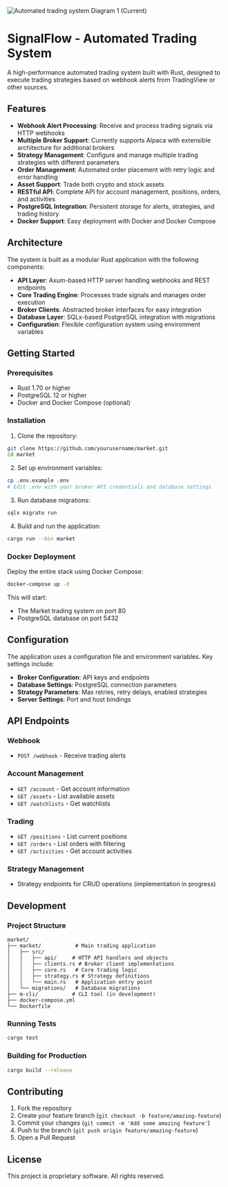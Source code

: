 ![Automated trading system Diagram 1 (Current)](https://github.com/user-attachments/assets/ef392b17-16e3-4862-ae08-1b40d8a1e80d)

# SignalFlow - Automated Trading System

A high-performance automated trading system built with Rust, designed to execute trading strategies based on webhook alerts from TradingView or other sources.

## Features

- **Webhook Alert Processing**: Receive and process trading signals via HTTP webhooks
- **Multiple Broker Support**: Currently supports Alpaca with extensible architecture for additional brokers
- **Strategy Management**: Configure and manage multiple trading strategies with different parameters
- **Order Management**: Automated order placement with retry logic and error handling
- **Asset Support**: Trade both crypto and stock assets
- **RESTful API**: Complete API for account management, positions, orders, and activities
- **PostgreSQL Integration**: Persistent storage for alerts, strategies, and trading history
- **Docker Support**: Easy deployment with Docker and Docker Compose

## Architecture

The system is built as a modular Rust application with the following components:

- **API Layer**: Axum-based HTTP server handling webhooks and REST endpoints
- **Core Trading Engine**: Processes trade signals and manages order execution
- **Broker Clients**: Abstracted broker interfaces for easy integration
- **Database Layer**: SQLx-based PostgreSQL integration with migrations
- **Configuration**: Flexible configuration system using environment variables

## Getting Started

### Prerequisites

- Rust 1.70 or higher
- PostgreSQL 12 or higher
- Docker and Docker Compose (optional)

### Installation

1. Clone the repository:
```bash
git clone https://github.com/yourusername/market.git
cd market
```

2. Set up environment variables:
```bash
cp .env.example .env
# Edit .env with your broker API credentials and database settings
```

3. Run database migrations:
```bash
sqlx migrate run
```

4. Build and run the application:
```bash
cargo run --bin market
```

### Docker Deployment

Deploy the entire stack using Docker Compose:

```bash
docker-compose up -d
```

This will start:
- The Market trading system on port 80
- PostgreSQL database on port 5432

## Configuration

The application uses a configuration file and environment variables. Key settings include:

- **Broker Configuration**: API keys and endpoints
- **Database Settings**: PostgreSQL connection parameters
- **Strategy Parameters**: Max retries, retry delays, enabled strategies
- **Server Settings**: Port and host bindings

## API Endpoints

### Webhook
- `POST /webhook` - Receive trading alerts

### Account Management
- `GET /account` - Get account information
- `GET /assets` - List available assets
- `GET /watchlists` - Get watchlists

### Trading
- `GET /positions` - List current positions
- `GET /orders` - List orders with filtering
- `GET /activities` - Get account activities

### Strategy Management
- Strategy endpoints for CRUD operations (implementation in progress)

## Development

### Project Structure

```
market/
├── market/           # Main trading application
│   ├── src/
│   │   ├── api/     # HTTP API handlers and objects
│   │   ├── clients.rs # Broker client implementations
│   │   ├── core.rs   # Core trading logic
│   │   ├── strategy.rs # Strategy definitions
│   │   └── main.rs   # Application entry point
│   └── migrations/   # Database migrations
├── m-cli/           # CLI tool (in development)
├── docker-compose.yml
└── Dockerfile
```

### Running Tests

```bash
cargo test
```

### Building for Production

```bash
cargo build --release
```

## Contributing

1. Fork the repository
2. Create your feature branch (`git checkout -b feature/amazing-feature`)
3. Commit your changes (`git commit -m 'Add some amazing feature'`)
4. Push to the branch (`git push origin feature/amazing-feature`)
5. Open a Pull Request

## License

This project is proprietary software. All rights reserved.
